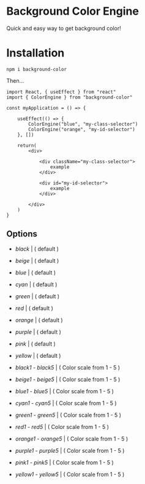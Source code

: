 # Background Color Engine

Quick and easy way to get background color!

# Installation

`npm i background-color`

Then...

```
import React, { useEffect } from "react"
import { ColorEngine } from "background-color"

const myApplication = () => {
    
    useEffect(() => {
        ColorEngine("blue", "my-class-selector")
        ColorEngine("orange", "my-id-selector")
    }, [])

    return(
        <div>
        
            <div className="my-class-selector">
                example
            </div>
        
            <div id="my-id-selector">
                example
            </div>
        
        </div>
    )
}

```

## Options

* *black* | ( default )
* *beige* | ( default )
* *blue* | ( default )
* *cyan* | ( default )
* *green* | ( default )
* *red* | ( default )
* *orange* | ( default )
* *purple* | ( default )
* *pink* | ( default )
* *yellow* | ( default )

* *black1* - *black5* | ( Color scale from 1 - 5 )
* *beige1* - *beige5* | ( Color scale from 1 - 5 )
* *blue1* - *blue5* | ( Color scale from 1 - 5 )
* *cyan1* - *cyan5* | ( Color scale from 1 - 5 )
* *green1* - *green5* | ( Color scale from 1 - 5 )
* *red1* - *red5* | ( Color scale from 1 - 5 )
* *orange1* - *orange5* | ( Color scale from 1 - 5 )
* *purple1* - *purple5* | ( Color scale from 1 - 5 )
* *pink1* - *pink5* | ( Color scale from 1 - 5 )
* *yellow1* - *yellow5* | ( Color scale from 1 - 5 )